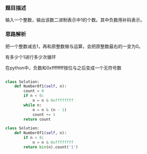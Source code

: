 ### 题目描述

输入一个整数，输出该数二进制表示中1的个数。其中负数用补码表示。

### 思路解析

把一个整数减去1，再和原整数做与运算，会把原整数最右的一变为0。

有多少个1进行多少次循环

在python中，负数和0xffffffff按位与之后变成一个无符号数

```python

class Solution:
    def NumberOf1(self, n):
        count = 0
        if n < 0:
            n = n & 0xffffffff
        while n:
            n = n & (n - 1)
            count += 1
        return count
```

```python
class Solution:
    def NumberOf1(self, n):
        if n < 0:
            n = n & 0xffffffff
        return bin(n).count('1')
```
